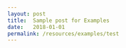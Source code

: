 ```yaml
---
layout: post
title:  Sample post for Examples
date:   2018-01-01
permalink: /resources/examples/test
---
```

